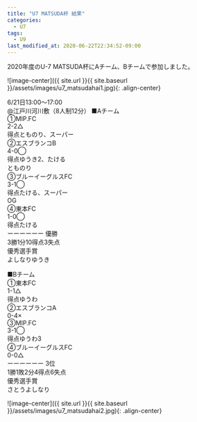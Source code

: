 ```yaml
---
title: "U7 MATSUDA杯 結果"
categories:
  - U7
tags:
  - U9
last_modified_at: 2020-06-22T22:34:52-09:00
---
```


2020年度のU-7 MATSUDA杯にAチーム、Bチームで参加しました。

![image-center]({{ site.url }}{{ site.baseurl }}/assets/images/u7_matsudahai1.jpg){: .align-center}

6/21日13:00〜17:00  
@江戸川河川敷（8人制12分） 
■Aチーム  
①MIP.FC  
   2-2△  
   得点とものり、スーパー  
②エスブランコB  
   4-0◯  
   得点ゆうき2、たける  
          とものり  
③ブルーイーグルスFC  
   3-1◯  
   得点たける、スーパー  
          OG  
④東本FC  
   1-0◯  
   得点たける  
ーーーーーー
優勝  
3勝1分10得点3失点  
優秀選手賞  
   よしなりゆうき  

■Bチーム  
①東本FC  
   1-1△  
   得点ゆうわ  
②エスブランコA  
   0-4×  
③MIP.FC  
   3-1◯  
   得点ゆうわ3  
④ブルーイーグルスFC  
   0-0△  
ーーーーーー
3位  
1勝1敗2分4得点6失点  
優秀選手賞  
   さとうよしなり  
   
![image-center]({{ site.url }}{{ site.baseurl }}/assets/images/u7_matsudahai2.jpg){: .align-center}
